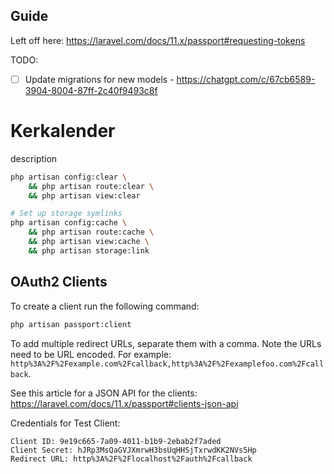 ## Guide

Left off here: https://laravel.com/docs/11.x/passport#requesting-tokens

TODO:
- [ ] Update migrations for new models - https://chatgpt.com/c/67cb6589-3904-8004-87ff-2c40f9493c8f

# Kerkalender

description

```bash
php artisan config:clear \
    && php artisan route:clear \
    && php artisan view:clear

# Set up storage symlinks
php artisan config:cache \
    && php artisan route:cache \
    && php artisan view:cache \
    && php artisan storage:link
````

## OAuth2 Clients

To create a client run the following command:

```bash
php artisan passport:client
```
To add multiple redirect URLs, separate them with a comma. Note the URLs need to be URL encoded. For example: `http%3A%2F%2Fexample.com%2Fcallback,http%3A%2F%2Fexamplefoo.com%2Fcallback`.

See this article for a JSON API for the clients: https://laravel.com/docs/11.x/passport#clients-json-api

Credentials for Test Client:
```
Client ID: 9e19c665-7a09-4011-b1b9-2ebab2f7aded
Client Secret: hJRp3MsQaGVJXmrwH3bsUqHHSjTxrwdKK2NVs5Hp
Redirect URL: http%3A%2F%2Flocalhost%2Fauth%2Fcallback
```
